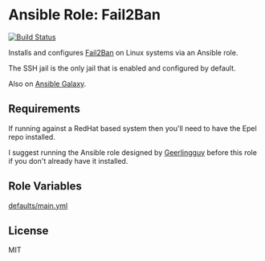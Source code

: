 # Ansible Role: Fail2Ban

[![Build Status](https://travis-ci.org/hwwilliams/ansible-role-fail2ban.svg?branch=master)](https://travis-ci.org/hwwilliams/ansible-role-fail2ban)

Installs and configures [Fail2Ban](https://www.fail2ban.org/) on Linux systems via an Ansible role.

The SSH jail is the only jail that is enabled and configured by default.

Also on [Ansible Galaxy](https://galaxy.ansible.com/hwwilliams/fail2ban).

## Requirements

If running against a RedHat based system then you'll need to have the Epel repo installed.

I suggest running the Ansible role designed by [Geerlingguy](https://github.com/geerlingguy/ansible-role-repo-epel) before this role if you don't already have it installed.

## Role Variables

[defaults/main.yml](defaults/main.yml)

## License

MIT
